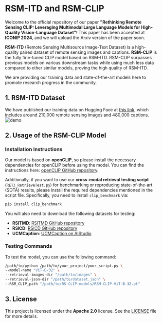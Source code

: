 # RSM-ITD and RSM-CLIP

Welcome to the official repository of our paper **"Rethinking Remote Sensing CLIP: Leveraging Multimodal Large Language Models for High-Quality Vision-Language Dataset"**! This paper has been accepted at **ICONIP 2024**, and we will upload the Arxiv version of the paper soon.

**RSM-ITD** (Remote Sensing Multisource Image-Text Dataset) is a high-quality paired dataset of remote sensing images and captions. **RSM-CLIP** is the fully fine-tuned CLIP model based on RSM-ITD. RSM-CLIP surpasses previous models on various downstream tasks while using much less data compared to other similar models, proving the high quality of RSM-ITD.

We are providing our training data and state-of-the-art models here to promote research progress in the community.

## 1. RSM-ITD Dataset

We have published our training data on Hugging Face at [this link](https://huggingface.co/datasets/justinhall/RSM-ITD), which includes around 210,000 remote sensing images and 480,000 captions.
![demo](https://github.com/user-attachments/assets/30e8da78-4a18-4de6-8b83-cfa0126b1a6b)




## 2. Usage of the RSM-CLIP Model

### Installation Instructions

Our model is based on **openCLIP**, so please install the necessary dependencies for openCLIP before using the model. You can find the instructions here: [openCLIP GitHub repository](https://github.com/mlfoundations/open_clip).

Additionally, if you want to use our **cross-modal retrieval testing script** (`RET3_RetrieveTest.py`) for benchmarking or reproducing state-of-the-art (SOTA) results, please install the required dependencies mentioned in the script file. Specifically, you need to install `clip_benchmark` via:

```bash
pip install clip_benchmark
```

You will also need to download the following datasets for testing:

- **RSITMD**: [RSITMD GitHub repository](https://github.com/xiaoyuan1996/AMFMN/blob/master/RSITMD/README.md)
- **RSICD**: [RSICD GitHub repository](https://github.com/201528014227051/RSICD_optimal)
- **UCMCaption**: [UCMCaption on AIStudio](https://aistudio.baidu.com/datasetdetail/90740)

### Testing Commands

To test the model, you can use the following command:

```bash
/path/to/python /path/to/your_project/your_script.py \
--model-name "ViT-B-32" \
--retrieval-images-dir "/path/to/images" \
--retrieval-json-dir "/path/to/dataset.json" \
--RSM_CLIP_path "/path/to/RS-CLIP-models/RSM-CLIP-ViT-B-32.pt"
```

## 3. License

This project is licensed under the **Apache 2.0** license. See the [LICENSE](./LICENSE) file for more details.
```
